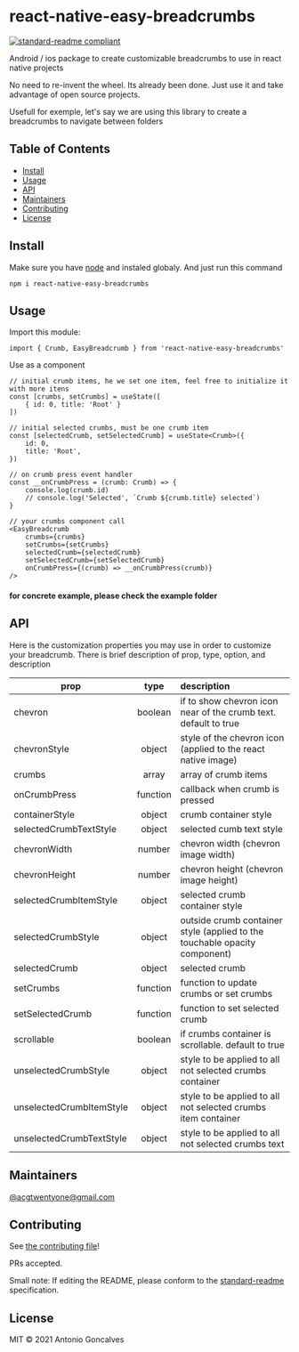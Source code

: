 # react-native-easy-breadcrumbs

[![standard-readme compliant](https://img.shields.io/badge/standard--readme-OK-green.svg?style=flat-square)](https://github.com/acgtwentyone/easy-breadcrumbs-repo#readme)

Android / ios package to create customizable breadcrumbs to use in react native projects

No need to re-invent the wheel. Its already been done. Just use it and take advantage of open source projects. 

Usefull for exemple, let's say we are using this library to create a breadcrumbs to navigate between folders

## Table of Contents

- [Install](#install)
- [Usage](#usage)
- [API](#api)
- [Maintainers](#maintainers)
- [Contributing](#contributing)
- [License](#license)

## Install
Make sure you have [node](https://nodejs.org/en/) and instaled globaly. And just run this command

```
npm i react-native-easy-breadcrumbs
```

## Usage

Import this module:
```
import { Crumb, EasyBreadcrumb } from 'react-native-easy-breadcrumbs'
```

Use as a component
```
// initial crumb items, he we set one item, feel free to initialize it with more itens
const [crumbs, setCrumbs] = useState([
    { id: 0, title: 'Root' }
])

// initial selected crumbs, must be one crumb item
const [selectedCrumb, setSelectedCrumb] = useState<Crumb>({
    id: 0,
    title: 'Root',
})

// on crumb press event handler
const __onCrumbPress = (crumb: Crumb) => {
    console.log(crumb.id)
    // console.log('Selected', `Crumb ${crumb.title} selected`)
}

// your crumbs component call
<EasyBreadcrumb
    crumbs={crumbs}
    setCrumbs={setCrumbs}
    selectedCrumb={selectedCrumb}
    setSelectedCrumb={setSelectedCrumb}
    onCrumbPress={(crumb) => __onCrumbPress(crumb)}
/>
```

#### for concrete example, please check the example folder

## API
Here is the customization properties you may use in order to customize your breadcrumb. There is brief description of prop, type, option, and description 

| prop                        | type          | description                                                                 |
| --------------------------- |:-------------:|:----------------------------------------------------------------------------|
| chevron                     | boolean       | if to show chevron icon near of the crumb text. default to true             |
| chevronStyle                | object        | style of the chevron icon (applied to the react native image)               |
| crumbs                      | array         | array of crumb items                                                        |
| onCrumbPress                | function      | callback when crumb is pressed                                              |
| containerStyle              | object        | crumb container style                                                       |
| selectedCrumbTextStyle      | object        | selected cumb text style                                                    |
| chevronWidth                | number        | chevron width (chevron image width)                                         |
| chevronHeight               | number        | chevron height (chevron image height)                                       |
| selectedCrumbItemStyle      | object        | selected crumb container style                                              |
| selectedCrumbStyle          | object        | outside crumb container style (applied to the touchable opacity component)  |
| selectedCrumb               | object        | selected crumb                                                              |
| setCrumbs                   | function      | function to update crumbs or set crumbs                                     |
| setSelectedCrumb            | function      | function to set selected crumb                                              |
| scrollable                  | boolean       | if crumbs container is scrollable. default to true                          |
| unselectedCrumbStyle        | object        | style to be applied to all not selected crumbs container                    |
| unselectedCrumbItemStyle    | object        | style to be applied to all not selected crumbs item container               |
| unselectedCrumbTextStyle    | object        | style to be applied to all not selected crumbs text                         |


## Maintainers

[@acgtwentyone@gmail.com](https://github.com/acgtwentyone)

## Contributing

See [the contributing file](contributing.md)!

PRs accepted.

Small note: If editing the README, please conform to the [standard-readme](https://github.com/acgtwentyone/easy-breadcrumbs-repo/blob/main/LICENSE) specification.

## License

MIT © 2021 Antonio Goncalves
